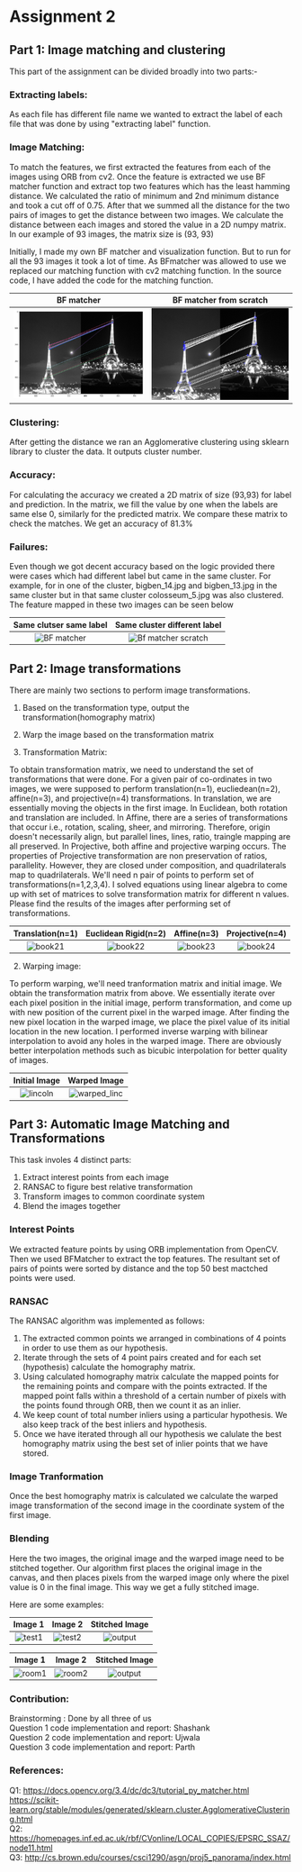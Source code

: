 # Assignment 2 

## Part 1: Image matching and clustering

This part of the assignment can be divided broadly into two parts:-

### Extracting labels: 
As each file has different file name we wanted to extract the label of each file that was done by using "extracting label" function.

### Image Matching: 
To match the features, we first extracted the features from each of the images using ORB from cv2. Once the feature is extracted we use BF matcher function and extract top two features which has the least hamming  distance. We calculated the ratio of minimum and 2nd minimum distance and took a cut off of 0.75. After that we summed all the distance for the two pairs of images to get the distance between two images. We calculate the distance between each images and stored the value in a 2D numpy matrix. In our example of 93 images, the matrix size is (93, 93)

Initially, I made my own BF matcher and visualization function. But to run for all the 93 images it took a lot of time. As BFmatcher was allowed to use we replaced our matching function with cv2 matching function. In the source code, I have added the code for the matching function.

BF matcher           |  BF matcher from scratch
:-------------------------:|:-------------------------:
![BF matcher](https://github.com/skshashank74/Computer-Vision--Image-Matching-and-Transformation/blob/main/BF%20matcher1.png)  |  ![Bf matcher scratch](https://github.com/skshashank74/Computer-Vision--Image-Matching-and-Transformation/blob/main/BF%20matcher_scratch.png)


### Clustering:
After getting the distance we ran an Agglomerative clustering using sklearn library to cluster the data. It outputs cluster number.

### Accuracy:
For calculating the accuracy we created a 2D matrix of size (93,93) for label and prediction. In the matrix, we fill the value by one when the labels are same else 0, similarly for the predicted matrix. We compare these matrix to check the matches. We get an accuracy of 81.3%

### Failures:
Even though we got decent accuracy based on the logic provided there were  cases which had different label but came in the same cluster. For example, for in one of the cluster, bigben_14.jpg and bigben_13.jpg in the same cluster but in that same cluster colosseum_5.jpg was also clustered. The feature mapped in these two images can be seen below

Same clutser same label          |  Same cluster different label
:-------------------------:|:-------------------------:
![BF matcher](https://github.iu.edu/cs-b657-sp2022/sk128-ujmusku-partrao-a2/blob/main/In%20same%20cluster.png)  |  ![Bf matcher scratch](https://github.iu.edu/cs-b657-sp2022/sk128-ujmusku-partrao-a2/blob/main/In%20same%20cluster%20different%20label.png)


## Part 2: Image transformations

There are mainly two sections to perform image transformations.
1. Based on the transformation type, output the transformation(homography matrix)
2. Warp the image based on the transformation matrix

1. Transformation Matrix:

To obtain transformation matrix, we need to understand the set of transformations that were done. For a given pair of co-ordinates in two images, we were supposed to perform translation(n=1), eucliedean(n=2), affine(n=3), and projective(n=4) transformations. In translation, we are essentially moving the objects in the first image. In Euclidean, both rotation and translation are included. In Affine, there are a series of transformations that occur i.e., rotation, scaling, sheer, and mirroring. Therefore, origin doesn't necessarily align, but parallel lines, lines, ratio, traingle mapping are all preserved. In Projective, both affine and projective warping occurs. The properties of Projective transformation are non preservation of ratios, parallelity. However, they are closed under composition, and quadrilaterals map to quadrilaterals. We'll need n pair of points to perform set of transformations(n=1,2,3,4). I solved equations using linear algebra to come up with set of matrices to solve transformation matrix for different n values. Please find the results of the images after performing set of transformations.


Translation(n=1)    |  Euclidean Rigid(n=2)  |  Affine(n=3)   |  Projective(n=4) 
:-------------------------:|:-------------------------:|:-------------------------:|:-------------------------:
![book21](https://media.github.iu.edu/user/18351/files/4fc3bd14-4e69-4f48-86ba-fc2a7dcb9146)  |  ![book22](https://media.github.iu.edu/user/18351/files/a3d9982f-ba2e-4822-8b5d-689b78d66e32)  | ![book23](https://media.github.iu.edu/user/18351/files/9ed0e4ae-f009-48a3-96d1-b0c216818f6e) |  ![book24](https://media.github.iu.edu/user/18351/files/1841fa9a-2af4-4d31-b266-cce1ab81fdc0)

2. Warping image:

To perform warping, we'll need tranformation matrix and initial image. We obtain the transformation matrix from above. We essentially iterate over each pixel position in the initial image, perform transformation, and come up with new position of the current pixel in the warped image. After finding the new pixel location in the warped image, we place the pixel value of its initial location in the new location. I performed inverse warping with bilinear interpolation to avoid any holes in the warped image. There are obviously better interpolation methods such as bicubic interpolation for better quality of images. 

Initial Image         |  Warped Image
:-------------------------:|:-------------------------:
![lincoln](https://media.github.iu.edu/user/18351/files/0dacb9eb-7061-4797-a06b-f2fffaa067c1)  |  ![warped_linc](https://media.github.iu.edu/user/18351/files/82f815b2-7c4f-4be9-864b-bc4a213c16de)

## Part 3: Automatic Image Matching and Transformations

This task involes 4 distinct parts:
1. Extract interest points from each image
2. RANSAC to figure best relative transformation
3. Transform images to common coordinate system
4. Blend the images together

### Interest Points

We extracted feature points by using ORB implementation from OpenCV. Then we used BFMatcher to extract the top features. The resultant set of pairs of points were sorted by distance and the top 50 best mactched points were used.

### RANSAC
The RANSAC algorithm was implemented as follows:
1. The extracted common points we arranged in combinations of 4 points in order to use them as our hypothesis.
2. Iterate through the sets of 4 point pairs created and for each set (hypothesis) calculate the homography matrix.
3. Using calculated homography matrix calculate the mapped points for the remaining points and compare with the points extracted. If the mapped point falls within a threshold of a certain number of pixels with the points found through ORB, then we count it as an inlier. 
4. We keep count of total number inliers using a particular hypothesis. We also keep track of the best inliers and hypothesis.
5. Once we have iterated through all our hypothesis we calulate the best homography matrix using the best set of inlier points that we have stored.

### Image Tranformation

Once the best homography matrix is calculated we calculate the warped image transformation of the second image in the coordinate system of the first image.

### Blending

Here the two images, the original image and the warped image need to be stitched together. Our algorithm first places the original image in the canvas, and then places pixels from the warped image only where the pixel value is 0 in the final image. This way we get a fully stitched image. 

Here are some examples:

Image 1           |  Image 2           | Stitched Image           
:-------------------------:|:-------------------------:|:-------------------------:
![test1](https://media.github.iu.edu/user/18438/files/19caf5da-826a-45b0-a34f-222c996b8b7f) | ![test2](https://media.github.iu.edu/user/18438/files/1f8cfda7-9d50-438e-b780-9b85276d46c0) | ![output](https://media.github.iu.edu/user/18438/files/0260b3cd-5670-40e0-b9ec-78c938989602)



Image 1           |  Image 2           | Stitched Image           
:-------------------------:|:-------------------------:|:-------------------------:
![room1](https://media.github.iu.edu/user/18438/files/d8928016-49fd-47eb-931a-b63f5a268b49)|  ![room2](https://media.github.iu.edu/user/18438/files/3480931b-ca6f-48a7-90a8-7ce70e1e36e8)| ![output](https://media.github.iu.edu/user/18438/files/c343d16a-0ab4-4f2d-8319-3567916c5162)


### Contribution:
Brainstorming : Done by all three of us <br />
Question 1 code implementation and report: Shashank <br />
Question 2 code implementation and report: Ujwala <br />
Question 3 code implementation and report: Parth <br />

### References:
Q1: https://docs.opencv.org/3.4/dc/dc3/tutorial_py_matcher.html <br />
    https://scikit-learn.org/stable/modules/generated/sklearn.cluster.AgglomerativeClustering.html <br />
Q2: https://homepages.inf.ed.ac.uk/rbf/CVonline/LOCAL_COPIES/EPSRC_SSAZ/node11.html <br />
Q3: http://cs.brown.edu/courses/csci1290/asgn/proj5_panorama/index.html <br />





